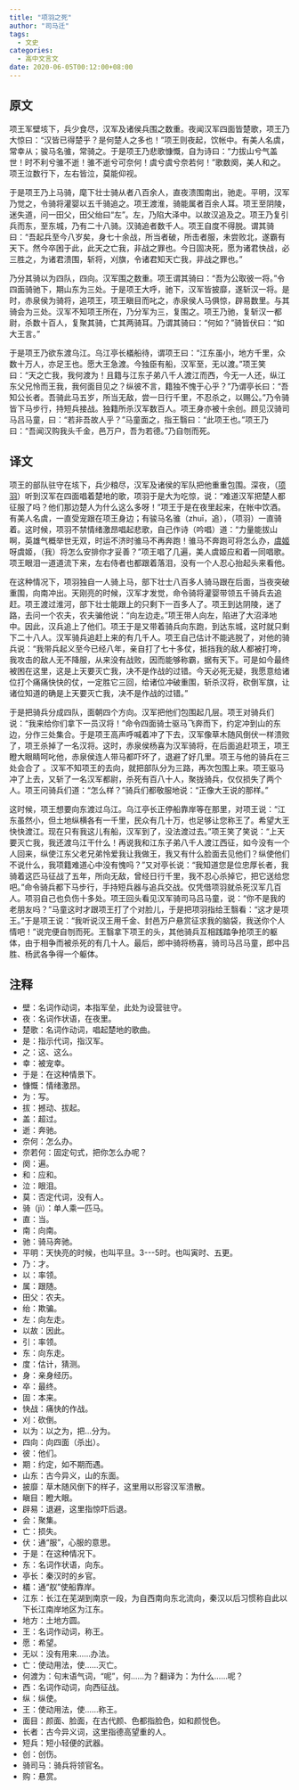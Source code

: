 ```yaml
---
title: "项羽之死"
author: "司马迁"
tags:
  - 文史
categories: 
  - 高中文言文
date: 2020-06-05T00:12:00+08:00
---
```


## 原文
项王军壁垓下，兵少食尽，汉军及诸侯兵围之数重。夜闻汉军四面皆楚歌，项王乃大惊曰：“汉皆已得楚乎？是何楚人之多也！”项王则夜起，饮帐中。有美人名虞，常幸从；骏马名骓，常骑之。于是项王乃悲歌慷慨，自为诗曰：“力拔山兮气盖世！时不利兮骓不逝！骓不逝兮可奈何！虞兮虞兮奈若何！”歌数阕，美人和之。项王泣数行下，左右皆泣，莫能仰视。

于是项王乃上马骑，麾下壮士骑从者八百余人，直夜溃围南出，驰走。平明，汉军乃觉之，令骑将灌婴以五千骑追之。项王渡淮，骑能属者百余人耳。项王至阴陵，迷失道，问一田父，田父绐曰“左”。左，乃陷大泽中。以故汉追及之。项王乃复引兵而东，至东城，乃有二十八骑。汉骑追者数千人。项王自度不得脱。谓其骑曰：“吾起兵至今八岁矣，身七十余战，所当者破，所击者服，未尝败北，遂霸有天下。然今卒困于此，此天之亡我，非战之罪也。今日固决死，愿为诸君快战，必三胜之，为诸君溃围，斩将，刈旗，令诸君知天亡我，非战之罪也。”

乃分其骑以为四队，四向。汉军围之数重。项王谓其骑曰：“吾为公取彼一将。”令四面骑驰下，期山东为三处。于是项王大呼，驰下，汉军皆披靡，遂斩汉一将。是时，赤泉侯为骑将，追项王，项王瞋目而叱之，赤泉侯人马俱惊，辟易数里。与其骑会为三处。汉军不知项王所在，乃分军为三，复围之。项王乃驰，复斩汉一都尉，杀数十百人，复聚其骑，亡其两骑耳。乃谓其骑曰：“何如？”骑皆伏曰：“如大王言。”

于是项王乃欲东渡乌江。乌江亭长檥船待，谓项王曰：“江东虽小，地方千里，众数十万人，亦足王也。愿大王急渡。今独臣有船，汉军至，无以渡。”项王笑曰：“天之亡我，我何渡为！且籍与江东子弟八千人渡江而西，今无一人还，纵江东父兄怜而王我，我何面目见之？纵彼不言，籍独不愧于心乎？”乃谓亭长曰：“吾知公长者。吾骑此马五岁，所当无敌，尝一日行千里，不忍杀之，以赐公。”乃令骑皆下马步行，持短兵接战。独籍所杀汉军数百人。项王身亦被十余创。顾见汉骑司马吕马童，曰：“若非吾故人乎？”马童面之，指王翳曰：“此项王也。”项王乃曰：“吾闻汉购我头千金，邑万户，吾为若德。”乃自刎而死。

## 译文
项王的部队驻守在垓下，兵少粮尽，汉军及诸侯的军队把他重重包围。深夜，（[项羽](https://so.gushiwen.cn/authorv_ea0c2ce3af6d.aspx)）听到汉军在四面唱着楚地的歌，项羽于是大为吃惊，说：“难道汉军把楚人都征服了吗？他们那边楚人为什么这么多呀！”项王于是在夜里起来，在帐中饮酒。有美人名虞，一直受宠跟在项王身边；有骏马名骓（zhuī，追），（项羽）一直骑着。这时候，项羽不禁情绪激昂唱起悲歌，自己作诗（吟唱）道：“力量能拔山啊，英雄气概举世无双，时运不济时骓马不再奔跑！骓马不奔跑可将怎么办，[虞姬](https://so.gushiwen.cn/authorv_a7564801c428.aspx)呀虞姬，（我）将怎么安排你才妥善？”项王唱了几遍，美人虞姬应和着一同唱歌。项王眼泪一道道流下来，左右侍者也都跟着落泪，没有一个人忍心抬起头来看他。

在这种情况下，项羽独自一人骑上马，部下壮士八百多人骑马跟在后面，当夜突破重围，向南冲出。天刚亮的时候，汉军才发觉，命令骑将灌婴带领五千骑兵去追赶。项王渡过淮河，部下壮士能跟上的只剩下一百多人了。项王到达阴陵，迷了路，去问一个农夫，农夫骗他说：“向左边走。”项王带人向左，陷进了大沼泽地中。因此，汉兵追上了他们。项王于是又带着骑兵向东跑，到达东城，这时就只剩下二十八人。汉军骑兵追赶上来的有几千人。项王自己估计不能逃脱了，对他的骑兵说：“我带兵起义至今已经八年，亲自打了七十多仗，抵挡我的敌人都被打垮，我攻击的敌人无不降服，从来没有战败，因而能够称霸，据有天下。可是如今最终被困在这里，这是上天要灭亡我，决不是作战的过错。今天必死无疑，我愿意给诸位打个痛痛快快的仗，一定胜它三回，给诸位冲破重围，斩杀汉将，砍倒军旗，让诸位知道的确是上天要灭亡我，决不是作战的过错。”

于是把骑兵分成四队，面朝四个方向。汉军把他们包围起几层。项王对骑兵们说：“我来给你们拿下一员汉将！”命令四面骑士驱马飞奔而下，约定冲到山的东边，分作三处集合。于是项王高声呼喊着冲了下去，汉军像草木随风倒伏一样溃败了，项王杀掉了一名汉将。这时，赤泉侯杨喜为汉军骑将，在后面追赶项王，项王瞪大眼睛呵叱他，赤泉侯连人带马都吓坏了，退避了好几里。项王与他的骑兵在三处会合了 。汉军不知项王的去向，就把部队分为三路，再次包围上来。项王驱马冲了上去，又斩了一名汉军都尉，杀死有百八十人，聚拢骑兵，仅仅损失了两个人。项王问骑兵们道：“怎么样？”骑兵们都敬服地说：“正像大王说的那样。”

这时候，项王想要向东渡过乌江。乌江亭长正停船靠岸等在那里，对项王说：“江东虽然小，但土地纵横各有一千里，民众有几十万，也足够让您称王了。希望大王快快渡江。现在只有我这儿有船，汉军到了，没法渡过去。”项王笑了笑说：“上天要灭亡我，我还渡乌江干什么！再说我和江东子弟八千人渡江西征，如今没有一个人回来，纵使江东父老兄弟怜爱我让我做王，我又有什么脸面去见他们？纵使他们不说什么，我项籍难道心中没有愧吗？”又对亭长说：“我知道您是位忠厚长者，我骑着这匹马征战了五年，所向无敌，曾经日行千里，我不忍心杀掉它，把它送给您吧。”命令骑兵都下马步行，手持短兵器与追兵交战。仅凭借项羽就杀死汉军几百人。项羽自己也负伤十多处。项王回头看见汉军骑司马吕马童，说：“你不是我的老朋友吗？”马童这时才跟项王打了个对脸儿，于是把项羽指给王翳看：“这才是项王。”于是项王说：“我听说汉王用千金、封邑万户悬赏征求我的脑袋，我送你个人情吧！”说完便自刎而死。王翳拿下项王的头，其他骑兵互相践踏争抢项王的躯体，由于相争而被杀死的有几十人。最后，郎中骑将杨喜，骑司马吕马童，郎中吕胜、杨武各争得一个躯体。

## 注释
* 壁：名词作动词，本指军垒，此处为设营驻守。
* 夜：名词作状语，在夜里。
* 楚歌：名词作动词，唱起楚地的歌曲。
* 是：指示代词，指汉军。
* 之：这、这么。
* 幸：被宠幸。
* 于是：在这种情景下。
* 慷慨：情绪激昂。
* 为：写。
* 拔：撼动、拔起。
* 盖：超过。
* 逝：奔驰。
* 奈何：怎么办。
* 奈若何：固定句式，把你怎么办呢？
* 阕：遍。
* 和：应和。
* 泣：眼泪。
* 莫：否定代词，没有人。
* 骑（jì）：单人乘一匹马。
* 直：当。
* 南：向南。
* 驰：骑马奔驰。
* 平明：天快亮的时候，也叫平旦。3---5时。也叫寅时、五更。
* 乃：才。
* 以：率领。
* 属：跟随。
* 田父：农夫。
* 绐：欺骗。
* 左：向左走。
* 以故：因此。
* 引：率领。
* 东：向东走。
* 度：估计，猜测。
* 身：亲身经历。
* 卒：最终。
* 固：本来。
* 快战：痛快的作战。
* 刈：砍倒。
* 以为：以之为，把…分为。
* 四向：向四面（杀出）。
* 彼：他们。
* 期：约定，如不期而遇。
* 山东：古今异义，山的东面。
* 披靡：草木随风倒下的样子，这里用以形容汉军溃散。
* 瞋目：瞪大眼。
* 辟易：退避，这里指惊吓后退。
* 会：聚集。
* 亡：损失。
* 伏：通“服”，心服的意思。
* 于是：在这种情况下。
* 东：名词作状语，向东。
* 亭长：秦汉时的乡官。
* 檥：通“舣”使船靠岸。
* 江东：长江在芜湖到南京一段，为自西南向东北流向，秦汉以后习惯称自此以下长江南岸地区为江东。
* 地方：土地方圆。
* 王：名词作动词，称王。
* 愿：希望。
* 无以：没有用来……办法。
* 亡：使动用法，使……灭亡。
* 何渡为：句末语气词，“呢”，何……为？翻译为：为什么……呢？
* 西：名词作动词，向西征战。
* 纵：纵使。
* 王：使动用法，使……称王。
* 面目：颜面、脸面，在古代颜、色都指脸色，如和颜悦色。
* 长者：古今异义词，这里指德高望重的人。
* 短兵：短小轻便的武器。
* 创：创伤。
* 骑司马：骑兵将领官名。
* 购：悬赏。
